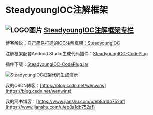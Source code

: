 # SteadyoungIOC注解框架

## ![LOGO图片](https://upload.jianshu.io/collections/images/1633997/%E4%B8%8B%E8%BD%BD.png?imageMogr2/auto-orient/strip|imageView2/1/w/240/h/240)  [SteadyoungIOC注解框架专栏](https://www.jianshu.com/c/3734b4eb3d17)

博客解说：[自己简易打造的IOC注解框架：SteadyoungIOC](https://www.jianshu.com/p/0c11f3f27ddc)

注解框架配套Android Studio生成代码插件：[SteadyoungIOC-CodePlug](https://github.com/Steadyoung/SteadyoungIOC-CodePlug)

插件下载：[SteadyoungIOC-CodePlug.jar](https://raw.githubusercontent.com/Steadyoung/SteadyoungIOC-CodePlug/master/SteadyoungIOC-CodePlug.jar)

![SteadyoungIOC框架代码生成演示](https://upload-images.jianshu.io/upload_images/8541415-a73f86ad00db4440.gif?imageMogr2/auto-orient/strip%7CimageView2/2/w/700)

我的CSDN博客：[https://blog.csdn.net/wenwins](https://blog.csdn.net/wenwins)  

我的简书博客：[https://www.jianshu.com/u/eb8a1db752af](https://www.jianshu.com/u/eb8a1db752af)

